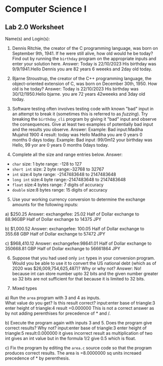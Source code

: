 
# Computer Science I 
## Lab 2.0 Worksheet

Name(s) and Login(s):



1. Dennis Ritchie, the creator of the C programming language,
was born on September 9th, 1941.  If he were still alive,
how old would he be today?  Find out by running the `birthday`
program on the appropriate inputs and enter your solution here.
Answer: Today is 22/10/2023
His birthday was 9/9/1941.Hello Dennis you are 82 years 6 weeeks and 2day old today. 




2. Bjarne Stroustrup, the creator of the C++ programming
language, the object-oriented extension of C, was born on
December 30th, 1950.  How old is he today?
 Answer:
 Today is 22/10/2023
His birthday was 30/12/1950.Hello bjarne.
 you are 72 years 42weeeks and 3day old today. 




3. Software testing often involves testing code with known
"bad" input in an attempt to break it (sometimes this is
referred to as *fuzzing*).  Try breaking the `birthday_cli`
program by giving it "bad" input and observe the consequences.
Give at least two examples of potentially bad input and the
results you observe.
Answer:
Example: Bad input:Madiha Mujahid 1900 4
result: today was 
Hello Madiha you are 0 years 0 months 0 days today.
Example: Bad input :99/0m12
your birthday was 
Hello, 99 yor are 0 years 0 months 0days today.



4. Complete all the size and range entries below.
Answer:

* `char`
  size: 1 byte
  range: -128 to 127
* `short int`
  size: 2 byte
  range:-32768 to 32767
* `int`
  size:4 byte 
  range: -2147483648 to 2147483648
* `long int`
  size:4 byte 
  range:-2147483648 to 2147483648
* `float`
  size:4 bytes
  range: 7 digits of accuracy
* `double`
  size:8 bytes
  range: 15 digits of accuracy


5. Use your working currency conversion to determine
the exchange amounts for the following inputs:

  a) $250.25
  Answer:
  exchangefee: 25.02
  Half of Dollar exchange to 88.96GBP
  Half of Dollar exchange to 14375 JPY

  b) $1,000.52
  Answer: 
  exchangefee: 100.05
  Half of Dollar exchange to 355.68 GBP
  Half of Dollar exchange to 57472 JPY

  c) $968,410.12
  Answer:
  exchangefee:98641.01
  Half of Dollar exchange to 350668.81 GBP
  Half of Dollar exchange to 56661864 JPY


6. Suppose that you had used only `int` types
in your conversion program.  Would you be able
to use it to convert the US national debt
(which as of 2020 was \$26,009,754,625,487)?
Why or why not?
Answer:
No! because int can store number upto 32 bits and the given number greater so 32 bits are not sufficient for that because it is limited to 32 bits.  



7. Mixed types

a) Run the `area` program with 3 and 4 as inputs.  
What value do you get?  Is this result correct?
input:enter base of triangle:3
      enter height of triangle:4
      result =0.000000
      This is not a correct answer as by not adding perenthises for precedence of * and /.


b) Execute the program again with inputs 3 and 5.
Does the program give correct results?  Why not?
input:enter base of triangle:3
      enter height of triangle:5
      result:0.000000
      it gives incorrect result as  multiplication of two int gives an int value but in the  formula 1/2 give 0.5 which is float. 


c) Fix the program by editing the `area.c` source
code so that the program produces correct results.
The area is =8.0000000 sq units 
increaed precedence of * by perenthesis.